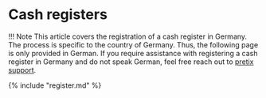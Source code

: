 # Cash registers

!!! Note 
    This article covers the registration of a cash register in Germany. 
    The process is specific to the country of Germany. 
    Thus, the following page is only provided in German. 
    If you require assistance with registering a cash register in Germany and do not speak German, feel free reach out to [pretix support](mailto:support@pretix.eu). 

{% include "register.md" %}
